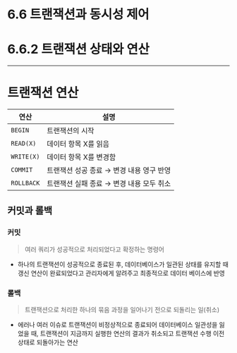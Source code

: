 # 6.6 트랜잭션과 동시성 제어
# 6.6.2 트랜잭션 상태와 연산
---

# 트랜잭션 연산
| 연산         | 설명                       |
| ---------- | ------------------------ |
| `BEGIN`    | 트랜잭션의 시작                 |
| `READ(X)`  | 데이터 항목 X를 읽음             |
| `WRITE(X)` | 데이터 항목 X를 변경함            |
| `COMMIT`   | 트랜잭션 성공 종료 → 변경 내용 영구 반영 |
| `ROLLBACK` | 트랜잭션 실패 종료 → 변경 내용 모두 취소 |

## 커밋과 롤백
### 커밋
> 여러 쿼리가 성공적으로 처리되었다고 확정하는 명령어
- 하나의 트랜잭션이 성공적으로 종료된 후, 데이터베이스가 일관된 상태를 유지할 때 갱신 연산이 완료되었다고 관리자에게 알려주고 최종적으로 데이터 베이스에 반영

### 롤백
> 트랜잭션으로 처리한 하나의 묶음 과정을 일어나기 전으로 되돌리는 일(취소)
- 에러나 여러 이슈로 트랜잭션이 비정상적으로 종료되어 데이터베이스 일관성을 잃었을 때, 트랜잭션이 지금까지 실행한 연산의 결과가 취소되고 트랜잭션 수행 이전 상태로 되돌아가는 연산
